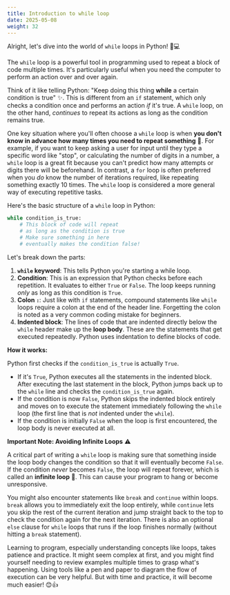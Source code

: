 ```yaml
---
title: Introduction to while loop
date: 2025-05-08
weight: 32
---
```


Alright, let's dive into the world of `while` loops in Python! 🐍💻

The `while` loop is a powerful tool in programming used to repeat a block of code multiple times. It's particularly useful when you need the computer to perform an action over and over again.

Think of it like telling Python: "Keep doing this thing **while** a certain condition is true" ✨. This is different from an `if` statement, which only checks a condition once and performs an action *if* it's true. A `while` loop, on the other hand, *continues* to repeat its actions as long as the condition remains true.

One key situation where you'll often choose a `while` loop is when **you don't know in advance how many times you need to repeat something** 🤔. For example, if you want to keep asking a user for input until they type a specific word like "stop", or calculating the number of digits in a number, a `while` loop is a great fit because you can't predict how many attempts or digits there will be beforehand. In contrast, a `for` loop is often preferred when you *do* know the number of iterations required, like repeating something exactly 10 times. The `while` loop is considered a more general way of executing repetitive tasks.

Here's the basic structure of a `while` loop in Python:

```python
while condition_is_true:
    # This block of code will repeat
    # as long as the condition is true
    # Make sure something in here
    # eventually makes the condition false!
```

Let's break down the parts:

1.  **`while` keyword**: This tells Python you're starting a while loop.
2.  **Condition**: This is an expression that Python checks before each repetition. It evaluates to either `True` or `False`. The loop keeps running *only* as long as this condition is `True`.
3.  **Colon `:`**: Just like with `if` statements, compound statements like `while` loops require a colon at the end of the header line. Forgetting the colon is noted as a very common coding mistake for beginners.
4.  **Indented block**: The lines of code that are indented directly below the `while` header make up the **loop body**. These are the statements that get executed repeatedly. Python uses indentation to define blocks of code.

**How it works:**

Python first checks if the `condition_is_true` is actually `True`.
*   If it's `True`, Python executes all the statements in the indented block. After executing the last statement in the block, Python jumps back up to the `while` line and checks the `condition_is_true` again.
*   If the condition is now `False`, Python skips the indented block entirely and moves on to execute the statement immediately following the `while` loop (the first line that is *not* indented under the `while`).
*   If the condition is initially `False` when the loop is first encountered, the loop body is never executed at all.

**Important Note: Avoiding Infinite Loops** ⚠️

A critical part of writing a `while` loop is making sure that something inside the loop body changes the condition so that it will eventually become `False`. If the condition *never* becomes `False`, the loop will repeat forever, which is called an **infinite loop** 🔄. This can cause your program to hang or become unresponsive.

You might also encounter statements like `break` and `continue` within loops. `break` allows you to immediately exit the loop entirely, while `continue` lets you skip the rest of the current iteration and jump straight back to the top to check the condition again for the next iteration. There is also an optional `else` clause for `while` loops that runs if the loop finishes normally (without hitting a `break` statement).

Learning to program, especially understanding concepts like loops, takes patience and practice. It might seem complex at first, and you might find yourself needing to review examples multiple times to grasp what's happening. Using tools like a pen and paper to diagram the flow of execution can be very helpful. But with time and practice, it will become much easier! 😊👍